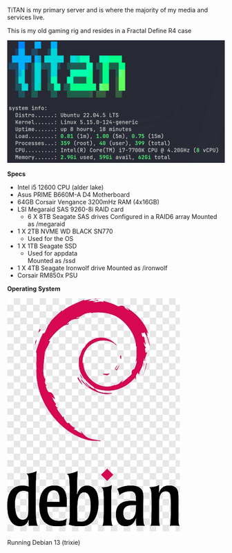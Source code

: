 TiTAN is my primary server and is where the majority of my media and services live.

This is my old gaming rig and resides in a Fractal Define R4 case

![](images/titansysinfo.png)

**Specs**

- Intel i5 12600 CPU (alder lake)  
- Asus PRIME B660M-A D4 Motherboard  
- 64GB Corsair Vengance 3200mHz RAM (4x16GB)
- LSI Megaraid SAS 9260-8i RAID card
    - 6 X 8TB Seagate SAS drives 
        Configured in a RAID6 array 
        Mounted as /megaraid
- 1 X 2TB NVME WD BLACK SN770  
    - Used for the OS
- 1 X 1TB Seagate SSD 
    - Used for appdata  
        Mounted as /ssd  
- 1 X 4TB Seagate Ironwolf drive
        Mounted as /ironwolf
- Corsair RM850x PSU

**Operating System**

![](images/debian-logo.jpg)

Running Debian 13 (trixie)
